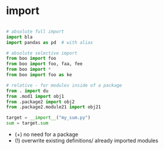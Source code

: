# import

```python

# absolute full import
import bla
import pandas as pd  # with alias

# absolute selective import 
from boo import foo
from boo import foo, faa, fee
from boo import *
from boo import foo as ke

# relative - for modules inside of a package
from . import du
from .mod1 import obj1
from .package2 import obj2
from .package2.module21 import obj21
```

```python
target = __import__("my_sum.py")
sum = target.sum
```
* (+) no need for a package
* (!) overwrite existing definitions/ already imported modules

